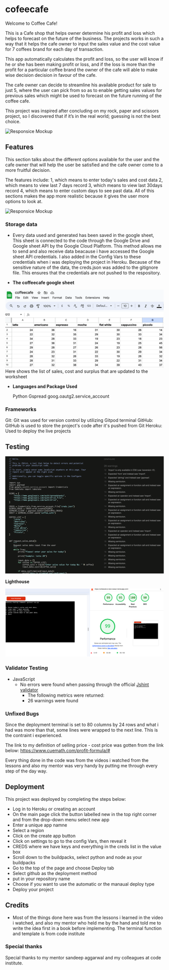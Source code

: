 # cofeecafe

Welcome to Coffee Cafe!

This is a Cafe shop that helps owner determine his profit and loss which helps to forecast on the future of the business. The projects works in such a way that it helps the cafe owner to  input the sales value and the cost value for 7 coffees brand for each day of transaction. 

This app automatically calculates the profit and loss, so the user will know if he or she has been making profit or loss, and if the loss is more than the profit for a particular coffee brand the owner of the cafe will able to make wise decision decision in favour of the cafe.

The cafe owner can decide to streamline his available product for sale to just 5, where the user can pick from so as to enable getting sales values for previous sales which might be used to forecast on the future running of the coffee cafe.

This project was inspired after concluding on my rock, paper and scissors project, so I discovered that if it’s in the real world; guessing is not the best choice.

![Responsice Mockup](coffe-cafe.png)


## Features

This section talks about the different options available for the user and the cafe owner that will help the user be satisfied and the cafe owner come to a more fruitful decision. 

The features include: 1, which means to enter today's sales and cost data
                      2, which means to view last 7 days record
                      3, which means to view last 30days record
                      4, which means to enter custom days to see past data.
All of this sections makes the app more realistic because it gives the user more options to look at.

![Responsice Mockup](coffee-cafe2.png)


### Storage data

  - Every data used and generated has been saved in the google sheet, This sheet is connected to the code through the  Google Drive and Google sheet API by the Google Cloud Platform. This method allows me to send and also receive data beacause i have accessed the Google sheet API credentials. I also added in the Config Vars to these credentials when i was deploying the project in Heroku. Because of the sensitive nature of the data, the creds.json was added to the gitignore file. This ensures that the credentials are not pushed to the respository.

- __The coffeecafe google sheet__

![Responsice Mockup](coffeecafe.png)
 Here shows the list of sales, cost and surplus that are updated to the worksheet
 
- __Languages and Package Used__
  
    Python
    Gspread
    goog.oautg2.service_account
  


### Frameworks

  Git: Git was used for version control by utilizing Gitpod terminal
  GitHub: GitHub is used to store the project's code after it's pushed from Git
  Heroku: Used to deploy the live projects
  
  
## Testing


![Responsice Mockup](jshinttest.png)


__Lighthouse__
  
  ![Responsice Mockup](lighthouse.png)
  
### Validator Testing


- JavaScript
  - No errors were found when passing through the official [Jshint validator](https://jshint.com/)
    - The following metrics were returned:
    - 26 warnings were found
    
### Unfixed Bugs

Since the deployment terminal is set to 80 columns by 24 rows and what i had was more than that, some lines were wrapped to the next line. This is the contraint i experienced.

The link to my definition of selling price - cost price was gotten from the link below: https://www.cuemath.com/profit-formula/#

Every thing done in the code was from the videos i watched from the lessons and also my mentor was very handy by putting me through every step of the day way.

## Deployment
This project was deployed by completing the steps below:

  - Log in to Heroku or creating an account
  - On the main page click the button labelled new in the top right corner and from the drop-down menu select new app
  - Enter a unique app namne
  - Select a region
  - Click on the create app button
  - Click on settings to go to the config Vars, then reveal it
  - CREDS where we have keys and everything in the creds list in the value box
  - Scroll down to the buildpacks, select python and node as your buildpacks
  - Go to the top of the page and choose Deploy tab
  - Select github as the deployment method
  - put in your repository name
  - Choose if you want to use the automatic or the manaual deploy type
  - Deploy your project


## Credits

- Most of the things done here was from the lessons i learned in the video i watched, and also my mentor who held me by the hand and told me to write the idea first in a book before implementing. The terminal function and template is from code institute


### Special thanks
Special thanks to my mentor sandeep aggarwal and my colleagues at code institute.





